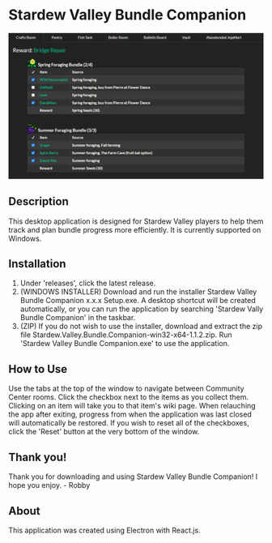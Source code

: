 # Stardew Valley Bundle Companion

![](https://github.com/holmera1/stardew-bundle-tracker/blob/master/src/images/preview2.png)

## Description

This desktop application is designed for Stardew Valley players to help them track and plan bundle progress more efficiently. It is currently supported on Windows.

## Installation

1. Under 'releases', click the latest release.
2. (WINDOWS INSTALLER) Download and run the installer Stardew Valley Bundle Companion x.x.x Setup.exe. A desktop shortcut will be created automatically, or you can run the application by searching 'Stardew Vally Bundle Companion' in the taskbar. 
3. (ZIP) If you do not wish to use the installer, download and extract the zip file Stardew.Valley.Bundle.Companion-win32-x64-1.1.2.zip. Run 'Stardew Valley Bundle Companion.exe' to use the application.

## How to Use

Use the tabs at the top of the window to navigate between Community Center rooms. Click the checkbox next to the items as you collect them. Clicking on an item will take you to that item's wiki page. When relauching the app after exiting, progress from when the application was last closed will automatically be restored. If you wish to reset all of the checkboxes, click the 'Reset' button at the very bottom of the window. 

## Thank you!

Thank you for downloading and using Stardew Valley Bundle Companion! I hope you enjoy. - Robby

## About

This application was created using Electron with React.js.
